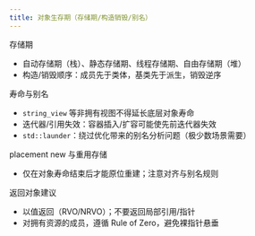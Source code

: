 ```yaml
---
title: 对象生存期（存储期/构造销毁/别名）
---
```


存储期
- 自动存储期（栈）、静态存储期、线程存储期、自由存储期（堆）
- 构造/销毁顺序：成员先于类体，基类先于派生，销毁逆序

寿命与别名
- `string_view` 等非拥有视图不得延长底层对象寿命
- 迭代器/引用失效：容器插入/扩容可能使先前迭代器失效
- `std::launder`：绕过优化带来的别名分析问题（极少数场景需要）

placement new 与重用存储
- 仅在对象寿命结束后才能原位重建；注意对齐与别名规则

返回对象建议
- 以值返回（RVO/NRVO）；不要返回局部引用/指针
- 对拥有资源的成员，遵循 Rule of Zero，避免裸指针悬垂
